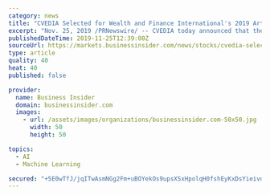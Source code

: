 ```yaml
---
category: news
title: "CVEDIA Selected for Wealth and Finance International's 2019 Artificial Intelligence Award"
excerpt: "Nov. 25, 2019 /PRNewswire/ -- CVEDIA today announced that they were recognized by the Wealth and Finance 2019 Artificial Intelligence Awards as the most advanced ... simulator for machine learning projects that can be used to generate data for neural network training and validation. SynCity uses synthetic sensor modeling to generate metrics ..."
publishedDateTime: 2019-11-25T12:39:00Z
sourceUrl: https://markets.businessinsider.com/news/stocks/cvedia-selected-for-wealth-and-finance-international-s-2019-artificial-intelligence-award-1028714835
type: article
quality: 40
heat: 40
published: false

provider:
  name: Business Insider
  domain: businessinsider.com
  images:
    - url: /assets/images/organizations/businessinsider.com-50x50.jpg
      width: 50
      height: 50

topics:
  - AI
  - Machine Learning

secured: "+5E0wTfJ/jqITwAsmNGg2Fm+uBOYekOs9upsXSxHpolqH0fshEyKxDsYieivdAoUnq7QqqG3Ztmt+XlrErG+lPY3Guo0Ofc5HxtrU7hvfW0qHX2MbFWBJtTMaRgHN64tstZlX9fNGk+PCCtIZnlEcgCo72Jq6hNaLskgJcijBaSVxSv7cfgFvuimin9GStzPb4iPWhxJPbf04IVtzonsw5zlZI1JxQKUZMfoNNRJHxaDGhWm81BLA43T4FSlvZdzQSk2AmhKy+8EzEHfgNc7nA==;NnZLKDRSj0vkih6xYKqWRA=="
---
```


